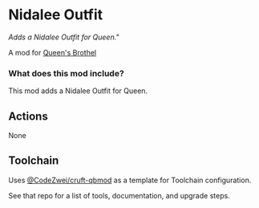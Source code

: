 # Nidalee Outfit

_Adds a Nidalee Outfit for Queen."_

A mod for [Queen's Brothel](https://queensbrothel.com/)

<h3>What does this mod include?</h3> <p>This mod adds a Nidalee Outfit for Queen.</p>

## Actions

<!-- `yarn build` - Builds the package, emitting .js and .d.ts files\
`yarn lint` - Runs lint over the project source\
`yarn test` - Runs all tests under the src/ directory\
`yarn publish` - Bumps package version and publishes the package to NPM Registry -->
None

## Toolchain

Uses [@CodeZwei/cruft-qbmod](https://github.com/CodeZwei/cruft-qbmod) as a template for Toolchain configuration.

See that repo for a list of tools, documentation, and upgrade steps.
